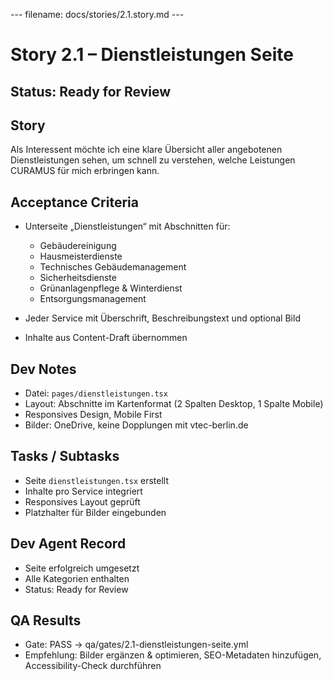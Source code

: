 --- filename: docs/stories/2.1.story.md ---

# Story 2.1 – Dienstleistungen Seite

## Status: Ready for Review

## Story

Als Interessent möchte ich eine klare Übersicht aller angebotenen Dienstleistungen sehen,
um schnell zu verstehen, welche Leistungen CURAMUS für mich erbringen kann.

## Acceptance Criteria

* Unterseite „Dienstleistungen“ mit Abschnitten für:

  * Gebäudereinigung
  * Hausmeisterdienste
  * Technisches Gebäudemanagement
  * Sicherheitsdienste
  * Grünanlagenpflege & Winterdienst
  * Entsorgungsmanagement
* Jeder Service mit Überschrift, Beschreibungstext und optional Bild
* Inhalte aus Content-Draft übernommen

## Dev Notes

* Datei: `pages/dienstleistungen.tsx`
* Layout: Abschnitte im Kartenformat (2 Spalten Desktop, 1 Spalte Mobile)
* Responsives Design, Mobile First
* Bilder: OneDrive, keine Dopplungen mit vtec-berlin.de

## Tasks / Subtasks

* Seite `dienstleistungen.tsx` erstellt
* Inhalte pro Service integriert
* Responsives Layout geprüft
* Platzhalter für Bilder eingebunden

## Dev Agent Record

* Seite erfolgreich umgesetzt
* Alle Kategorien enthalten
* Status: Ready for Review

## QA Results

* Gate: PASS → qa/gates/2.1-dienstleistungen-seite.yml
* Empfehlung: Bilder ergänzen & optimieren, SEO-Metadaten hinzufügen, Accessibility-Check durchführen

